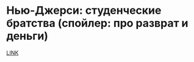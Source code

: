 # Нью-Джерси: студенческие братства (спойлер: про разврат и деньги)



[LINK](https://varlamov.ru/1940220.html)